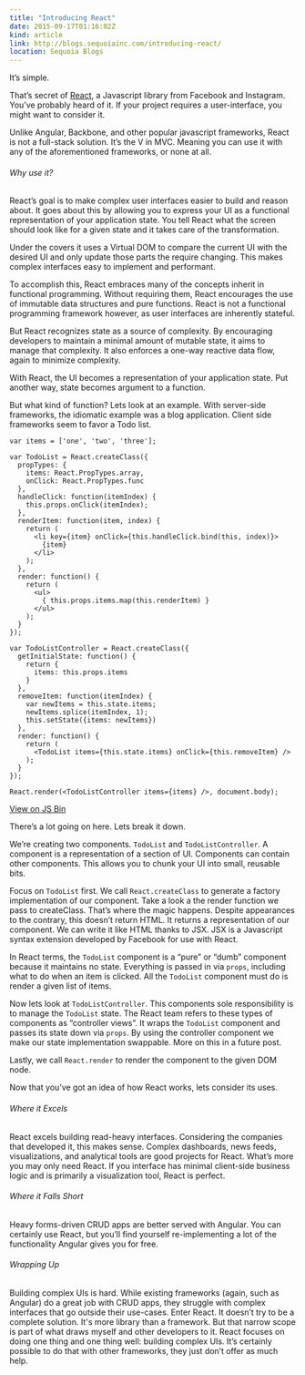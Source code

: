 ```yaml
---
title: "Introducing React"
date: 2015-09-17T01:16:02Z
kind: article
link: http://blogs.sequoiainc.com/introducing-react/
location: Sequoia Blogs
---
```


It’s simple.

That’s secret of [React](https://facebook.github.io/react/), a Javascript library from Facebook and Instagram. You’ve probably heard of it. If your project requires a user-interface, you might want to consider it.

Unlike Angular, Backbone, and other popular javascript frameworks, React is not a full-stack solution. It’s the V in MVC. Meaning you can use it with any of the aforementioned frameworks, or none at all.

###### Why use it?
React’s goal is to make complex user interfaces easier to build and reason about. It goes about this by allowing you to express your UI as a functional representation of your application state. You tell React what the screen should look like for a given state and it takes care of the transformation.

Under the covers it uses a Virtual DOM to compare the current UI with the desired UI and only update those parts the require changing. This makes complex interfaces easy to implement and performant.

To accomplish this, React embraces many of the concepts inherit in functional programming. Without requiring them, React encourages the use of immutable data structures and pure functions. React is not a functional programming framework however, as user interfaces are inherently stateful.

But React recognizes state as a source of complexity. By encouraging developers to maintain a minimal amount of mutable state, it aims to manage that complexity. It also enforces a one-way reactive data flow, again to minimize complexity.

With React, the UI becomes a representation of your application state. Put another way, state becomes argument to a function.

But what kind of function? Lets look at an example. With server-side frameworks, the idiomatic example was a blog application. Client side frameworks seem to favor a Todo list.

```
var items = ['one', 'two', 'three'];

var TodoList = React.createClass({
  propTypes: {
    items: React.PropTypes.array,
    onClick: React.PropTypes.func
  },
  handleClick: function(itemIndex) {
    this.props.onClick(itemIndex);
  },
  renderItem: function(item, index) {
    return (
      <li key={item} onClick={this.handleClick.bind(this, index)}>
        {item}
      </li>
    );
  },
  render: function() {
    return (
      <ul>
        { this.props.items.map(this.renderItem) }
      </ul>
    );
  }
});

var TodoListController = React.createClass({
  getInitialState: function() {
    return {
      items: this.props.items
    }
  },
  removeItem: function(itemIndex) {
    var newItems = this.state.items;
    newItems.splice(itemIndex, 1);
    this.setState({items: newItems})
  },
  render: function() {
    return (
      <TodoList items={this.state.items} onClick={this.removeItem} />
    );
  }
});

React.render(<TodoListController items={items} />, document.body);
```

[View on JS Bin](https://jsbin.com/wikenekepo/1/edit?html,js,output)

There’s a lot going on here. Lets break it down.

We’re creating two components. `TodoList` and `TodoListController`. A component is a representation of a section of UI. Components can contain other components. This allows you to chunk your UI into small, reusable bits.

Focus on `TodoList` first. We call `React.createClass` to generate a factory implementation of our component. Take a look a the render function we pass to createClass. That’s where the magic happens. Despite appearances to the contrary, this doesn’t return HTML. It returns a representation of our component. We can write it like HTML thanks to JSX. JSX is a Javascript syntax extension developed by Facebook for use with React.

In React terms, the `TodoList` component is a “pure” or “dumb” component because it maintains no state. Everything is passed in via `props`, including what to do when an item is clicked. All the `TodoList` component must do is render a given list of items.

Now lets look at `TodoListController`. This components sole responsibility is to manage the `TodoList` state. The React team refers to these types of components as “controller views”. It wraps the `TodoList` component and passes its state down via `props`. By using the controller component we make our state implementation swappable. More on this in a future post.

Lastly, we call `React.render` to render the component to the given DOM node.

Now that you’ve got an idea of how React works, lets consider its uses.

###### Where it Excels
React excels building read-heavy interfaces. Considering the companies that developed it, this makes sense. Complex dashboards, news feeds, visualizations, and analytical tools are good projects for React. What’s more you may only need React. If you interface has minimal client-side business logic and is primarily a visualization tool, React is perfect.

###### Where it Falls Short
Heavy forms-driven CRUD apps are better served with Angular. You can certainly use React, but you’ll find yourself re-implementing a lot of the functionality Angular gives you for free.

###### Wrapping Up
Building complex UIs is hard. While existing frameworks (again, such as Angular) do a great job with CRUD apps, they struggle with complex interfaces that go outside their use-cases. Enter React. It doesn’t try to be a complete solution. It's more library than a framework. But that narrow scope is part of what draws myself and other developers to it. React focuses on doing one thing and one thing well: building complex UIs. It’s certainly possible to do that with other frameworks, they just don’t offer as much help.